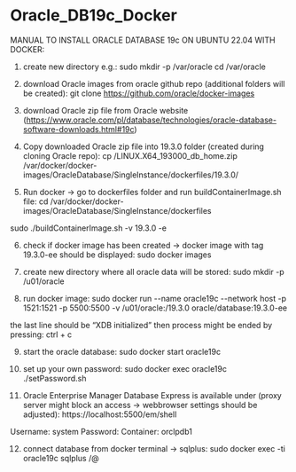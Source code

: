 # Oracle_DB19c_Docker

MANUAL TO INSTALL ORACLE DATABASE 19c ON UBUNTU 22.04 WITH DOCKER:

1) create new directory e.g.:
sudo mkdir -p /var/oracle
cd /var/oracle

2) download Oracle images from oracle github repo (additional folders will be created):
git clone https://github.com/oracle/docker-images

3) download Oracle zip file from Oracle website (https://www.oracle.com/pl/database/technologies/oracle-database-software-downloads.html#19c)

4) Copy downloaded Oracle zip file into 19.3.0 folder (created during cloning Oracle repo):
cp <path-of-download-directory>/LINUX.X64_193000_db_home.zip /var/docker/docker-images/OracleDatabase/SingleInstance/dockerfiles/19.3.0/

5) Run docker -> go to dockerfiles folder and run buildContainerImage.sh file:
cd /var/docker/docker-images/OracleDatabase/SingleInstance/dockerfiles

sudo ./buildContainerImage.sh -v 19.3.0 -e

6) check if docker image has been created -> docker image with tag 19.3.0-ee should be displayed:
sudo docker images

7) create new directory where all oracle data will be stored:
sudo mkdir -p /u01/oracle

8) run docker image:
sudo docker  run --name oracle19c --network host -p 1521:1521 -p 5500:5500 -v /u01/oracle:/19.3.0 oracle/database:19.3.0-ee

the last line should be “XDB initialized”
then process might be ended by pressing: ctrl + c

9) start the oracle database:
sudo docker start oracle19c

10) set up your own password:
sudo docker exec oracle19c ./setPassword.sh <password>

11) Oracle Enterprise Manager Database Express is available under (proxy server might block an access -> webbrowser settings should be adjusted):
https://localhost:5500/em/shell

Username: system
Password: <password>
Container: orclpdb1

12) connect database from docker terminal -> sqlplus:
sudo docker exec -ti oracle19c sqlplus <username>/<password>@<container>
